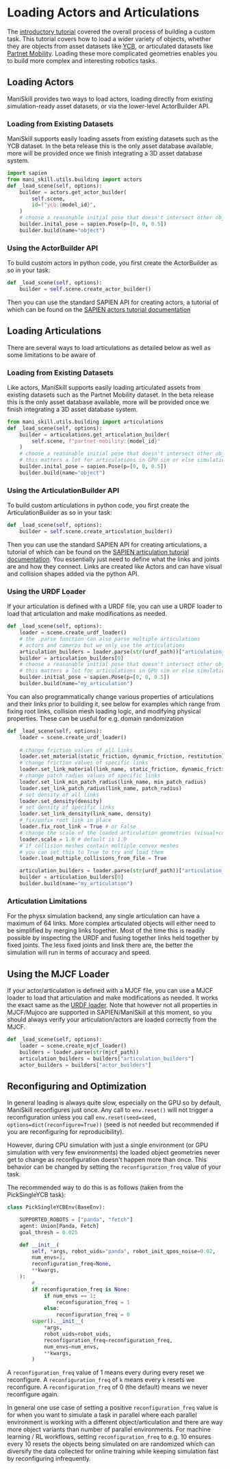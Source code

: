 # Loading Actors and Articulations

The [introductory tutorial](./intro.md) covered the overall process of building a custom task. This tutorial covers how to load a wider variety of objects, whether they are objects from asset datasets like [YCB](https://www.ycbbenchmarks.com/), or articulated datasets like [Partnet Mobility](https://sapien.ucsd.edu/browse). Loading these more complicated geometries enables you to build more complex and interesting robotics tasks.

## Loading Actors

ManiSkill provides two ways to load actors, loading directly from existing simulation-ready asset datasets, or via the lower-level ActorBuilder API.

### Loading from Existing Datasets

ManiSkill supports easily loading assets from existing datasets such as the YCB dataset. In the beta release this is the only asset database available, more will be provided once we finish integrating a 3D asset database system.

```python
import sapien
from mani_skill.utils.building import actors
def _load_scene(self, options):
    builder = actors.get_actor_builder(
        self.scene,
        id=f"ycb:{model_id}",
    )
    # choose a reasonable initial pose that doesn't intersect other objects
    builder.inital_pose = sapien.Pose(p=[0, 0, 0.5])
    builder.build(name="object")
```

### Using the ActorBuilder API

To build custom actors in python code, you first create the ActorBuilder as so in your task:

```python
def _load_scene(self, options):
    builder = self.scene.create_actor_builder()
```

Then you can use the standard SAPIEN API for creating actors, a tutorial of which can be found on the [SAPIEN actors tutorial documentation](https://sapien-sim.github.io/docs/user_guide/getting_started/create_actors.html#create-an-actor-with-actorbuilder)

## Loading Articulations

There are several ways to load articulations as detailed below as well as some limitations to be aware of

### Loading from Existing Datasets

Like actors, ManiSkill supports easily loading articulated assets from existing datasets such as the Partnet Mobility dataset. In the beta release this is the only asset database available, more will be provided once we finish integrating a 3D asset database system.

```python
from mani_skill.utils.building import articulations
def _load_scene(self, options):
    builder = articulations.get_articulation_builder(
        self.scene, f"partnet-mobility:{model_id}"
    )
    # choose a reasonable initial pose that doesn't intersect other objects
    # this matters a lot for articulations in GPU sim or else simulation bugs can occur
    builder.inital_pose = sapien.Pose(p=[0, 0, 0.5])
    builder.build(name="object")
```


### Using the ArticulationBuilder API

To build custom articulations in python code, you first create the ArticulationBuilder as so in your task:

```python
def _load_scene(self, options):
    builder = self.scene.create_articulation_builder()
```

Then you can use the standard SAPIEN API for creating articulations, a tutorial of which can be found on the [SAPIEN articulation tutorial documentation](https://sapien-sim.github.io/docs/user_guide/getting_started/create_articulations.html). You essentially just need to define what the links and joints are and how they connect. Links are created like Actors and can have visual and collision shapes added via the python API.

### Using the URDF Loader

If your articulation is defined with a URDF file, you can use a URDF loader to load that articulation and make modifications as needed.

```python
def _load_scene(self, options):
    loader = scene.create_urdf_loader()
    # the .parse function can also parse multiple articulations
    # actors and cameras but we only use the articulations
    articulation_builders = loader.parse(str(urdf_path))["articulation_builders"]
    builder = articulation_builders[0]
    # choose a reasonable initial pose that doesn't intersect other objects
    # this matters a lot for articulations in GPU sim or else simulation bugs can occur
    builder.initial_pose = sapien.Pose(p=[0, 0, 0.5])
    builder.build(name="my_articulation")
```

You can also programmatically change various properties of articulations and their links prior to building it, see below for examples which range from fixing root links, collision mesh loading logic, and modifying physical properties. These can be useful for e.g. domain randomization

```python
def _load_scene(self, options):
    loader = scene.create_urdf_loader()
    
    # change friction values of all links
    loader.set_material(static_friction, dynamic_friction, restitution)
    # change friction values of specific links
    loader.set_link_material(link_name, static_friction, dynamic_friction, restitution)
    # change patch radius values of specific links
    loader.set_link_min_patch_radius(link_name, min_patch_radius)
    loader.set_link_patch_radius(link_name, patch_radius)
    # set density of all links
    loader.set_density(density)
    # set density of specific links
    loader.set_link_density(link_name, density)
    # fix/unfix root link in place
    loader.fix_root_link = True # or False
    # change the scale of the loaded articulation geometries (visual+collision)
    loader.scale = 1.0 # default is 1.0
    # if collision meshes contain multiple convex meshes
    # you can set this to True to try and load them
    loader.load_multiple_collisions_from_file = True

    articulation_builders = loader.parse(str(urdf_path))["articulation_builders"]
    builder = articulation_builders[0]
    builder.build(name="my_articulation")
```

### Articulation Limitations

For the physx simulation backend, any single articulation can have a maximum of 64 links. More complex articulated objects will either need to be simplified by merging links together. Most of the time this is readily possible by inspecting the URDF and fusing together links held together by fixed joints. The less fixed joints and linsk there are, the better the simulation will run in terms of accuracy and speed.

## Using the MJCF Loader

If your actor/articulation is defined with a MJCF file, you can use a MJCF loader to load that articulation and make modifications as needed. It works the exact same as the [URDF loader](./loading_objects.md#using-the-urdf-loader). Note that however not all properties in MJCF/Mujoco are supported in SAPIEN/ManiSkill at this moment, so you should always verify your articulation/actors are loaded correctly from the MJCF. 

```python
def _load_scene(self, options):
    loader = scene.create_mjcf_loader()
    builders = loader.parse(str(mjcf_path))
    articulation_builders = builders["articulation_builders"]
    actor_builders = builders["actor_builders"]
```

## Reconfiguring and Optimization

In general loading is always quite slow, especially on the GPU so by default, ManiSkill reconfigures just once. Any call to `env.reset()` will not trigger a reconfiguration unless you call `env.reset(seed=seed, options=dict(reconfigure=True))` (seed is not needed but recommended if you are reconfiguring for reproducibility). 

However, during CPU simulation with just a single environment (or GPU simulation with very few environments) the loaded object geometries never get to change as reconfiguration doesn't happen more than once. This behavior can be changed by setting the `reconfiguration_freq` value of your task. 

The recommended way to do this is as follows (taken from the PickSingleYCB task):

```python
class PickSingleYCBEnv(BaseEnv):

    SUPPORTED_ROBOTS = ["panda", "fetch"]
    agent: Union[Panda, Fetch]
    goal_thresh = 0.025

    def __init__(
        self, *args, robot_uids="panda", robot_init_qpos_noise=0.02,
        num_envs=1,
        reconfiguration_freq=None,
        **kwargs,
    ):
        # ...
        if reconfiguration_freq is None:
            if num_envs == 1:
                reconfiguration_freq = 1
            else:
                reconfiguration_freq = 0
        super().__init__(
            *args,
            robot_uids=robot_uids,
            reconfiguration_freq=reconfiguration_freq,
            num_envs=num_envs,
            **kwargs,
        )
```

A `reconfiguration_freq` value of 1 means every during every reset we reconfigure. A `reconfiguration_freq` of `k` means every `k` resets we reconfigure. A `reconfiguration_freq` of 0 (the default) means we never reconfigure again.

In general one use case of setting a positive `reconfiguration_freq` value is for when you want to simulate a task in parallel where each parallel environment is working with a different object/articulation and there are way more object variants than number of parallel environments. For machine learning / RL workflows, setting `reconfiguration_freq` to e.g. 10 ensures every 10 resets the objects being simulated on are randomized which can diversify the data collected for online training while keeping simulation fast by reconfiguring infrequently.
